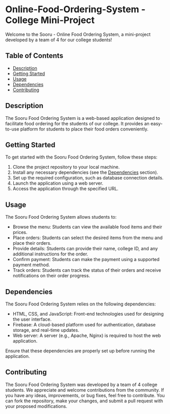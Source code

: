 # Online-Food-Ordering-System - College Mini-Project



Welcome to the Sooru - Online Food Ordering System, a mini-project developed by a team of 4 for our college students!

## Table of Contents

- [Description](#description)
- [Getting Started](#getting-started)
- [Usage](#usage)
- [Dependencies](#dependencies)
- [Contributing](#contributing)


## Description

The Sooru Food Ordering System is a web-based application designed to facilitate food ordering for the students of our college. It provides an easy-to-use platform for students to place their food orders conveniently.

## Getting Started

To get started with the Sooru Food Ordering System, follow these steps:

1. Clone the project repository to your local machine.
2. Install any necessary dependencies (see the [Dependencies](#dependencies) section).
3. Set up the required configuration, such as database connection details.
4. Launch the application using a web server.
5. Access the application through the specified URL.

## Usage

The Sooru Food Ordering System allows students to:

- Browse the menu: Students can view the available food items and their prices.
- Place orders: Students can select the desired items from the menu and place their orders.
- Provide details: Students can provide their name, college ID, and any additional instructions for the order.
- Confirm payment: Students can make the payment using a supported payment method.
- Track orders: Students can track the status of their orders and receive notifications on their order progress.

## Dependencies

The Sooru Food Ordering System relies on the following dependencies:

- HTML, CSS, and JavaScript: Front-end technologies used for designing the user interface.
- Firebase: A cloud-based platform used for authentication, database storage, and real-time updates.
- Web server: A server (e.g., Apache, Nginx) is required to host the web application.

Ensure that these dependencies are properly set up before running the application.

## Contributing

The Sooru Food Ordering System was developed by a team of 4 college students. We appreciate and welcome contributions from the community. If you have any ideas, improvements, or bug fixes, feel free to contribute. You can fork the repository, make your changes, and submit a pull request with your proposed modifications.

